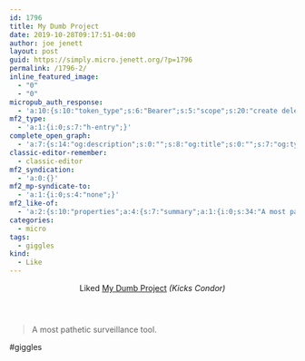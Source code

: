 ```yaml
---
id: 1796
title: My Dumb Project
date: 2019-10-28T09:17:51-04:00
author: joe jenett
layout: post
guid: https://simply.micro.jenett.org/?p=1796
permalink: /1796-2/
inline_featured_image:
  - "0"
  - "0"
micropub_auth_response:
  - 'a:10:{s:10:"token_type";s:6:"Bearer";s:5:"scope";s:20:"create delete update";s:2:"me";s:32:"https://simply.micro.jenett.org/";s:9:"issued_by";s:59:"https://simply.micro.jenett.org/wp-json/indieauth/1.0/token";s:9:"client_id";s:20:"https://omnibear.com";s:11:"client_name";s:8:"Omnibear";s:11:"client_icon";s:29:"https://omnibear.com/logo.svg";s:9:"issued_at";i:1568130348;s:4:"user";i:1;s:13:"last_accessed";i:1572268574;}'
mf2_type:
  - 'a:1:{i:0;s:7:"h-entry";}'
complete_open_graph:
  - 'a:7:{s:14:"og:description";s:0:"";s:8:"og:title";s:0:"";s:7:"og:type";s:0:"";s:12:"twitter:card";s:7:"summary";s:15:"twitter:creator";s:0:"";s:19:"twitter:description";s:0:"";s:8:"og:image";s:0:"";}'
classic-editor-remember:
  - classic-editor
mf2_syndication:
  - 'a:0:{}'
mf2_mp-syndicate-to:
  - 'a:1:{i:0;s:4:"none";}'
mf2_like-of:
  - 'a:2:{s:10:"properties";a:4:{s:7:"summary";a:1:{i:0;s:34:"A most pathetic surveillance tool.";}s:4:"name";a:1:{i:0;s:15:"My Dumb Project";}s:3:"url";a:1:{i:0;s:68:"https://www.kickscondor.com/the-plan-with-my-dumb-fraidycat-project/";}s:11:"publication";a:1:{i:0;s:12:"Kicks Condor";}}s:4:"type";s:4:"cite";}'
categories:
  - micro
tags:
  - giggles
kind:
  - Like
---
```

<div class="entry-reaction"><section class="response u-like-of h-cite"><header><span class="kind-display-text">Liked</span> <a href="https://www.kickscondor.com/the-plan-with-my-dumb-fraidycat-project/" class="p-name u-url">My Dumb Project</a> <em>(<span class="p-publication">Kicks Condor</span>)</em></header>
<blockquote class="e-summary">A most pathetic surveillance tool.</blockquote></section></div>
<div class="entry-content e-content" itemprop="description articleBody">
<p>#giggles</p></div>